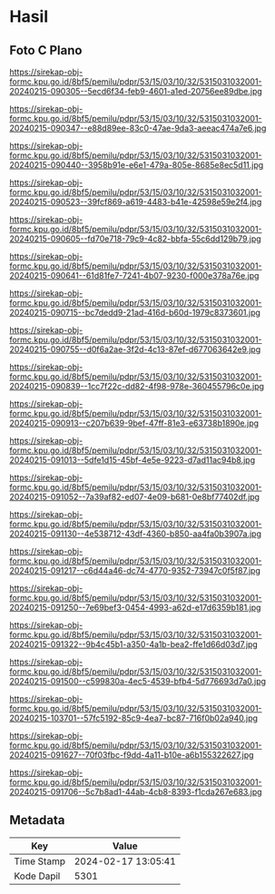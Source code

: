 # Hasil

## Foto C Plano

https://sirekap-obj-formc.kpu.go.id/8bf5/pemilu/pdpr/53/15/03/10/32/5315031032001-20240215-090305--5ecd6f34-feb9-4601-a1ed-20756ee89dbe.jpg

https://sirekap-obj-formc.kpu.go.id/8bf5/pemilu/pdpr/53/15/03/10/32/5315031032001-20240215-090347--e88d89ee-83c0-47ae-9da3-aeeac474a7e6.jpg

https://sirekap-obj-formc.kpu.go.id/8bf5/pemilu/pdpr/53/15/03/10/32/5315031032001-20240215-090440--3958b91e-e6e1-479a-805e-8685e8ec5d11.jpg

https://sirekap-obj-formc.kpu.go.id/8bf5/pemilu/pdpr/53/15/03/10/32/5315031032001-20240215-090523--39fcf869-a619-4483-b41e-42598e59e2f4.jpg

https://sirekap-obj-formc.kpu.go.id/8bf5/pemilu/pdpr/53/15/03/10/32/5315031032001-20240215-090605--fd70e718-79c9-4c82-bbfa-55c6dd129b79.jpg

https://sirekap-obj-formc.kpu.go.id/8bf5/pemilu/pdpr/53/15/03/10/32/5315031032001-20240215-090641--61d81fe7-7241-4b07-9230-f000e378a76e.jpg

https://sirekap-obj-formc.kpu.go.id/8bf5/pemilu/pdpr/53/15/03/10/32/5315031032001-20240215-090715--bc7dedd9-21ad-416d-b60d-1979c8373601.jpg

https://sirekap-obj-formc.kpu.go.id/8bf5/pemilu/pdpr/53/15/03/10/32/5315031032001-20240215-090755--d0f6a2ae-3f2d-4c13-87ef-d677063642e9.jpg

https://sirekap-obj-formc.kpu.go.id/8bf5/pemilu/pdpr/53/15/03/10/32/5315031032001-20240215-090839--1cc7f22c-dd82-4f98-978e-360455796c0e.jpg

https://sirekap-obj-formc.kpu.go.id/8bf5/pemilu/pdpr/53/15/03/10/32/5315031032001-20240215-090913--c207b639-9bef-47ff-81e3-e63738b1890e.jpg

https://sirekap-obj-formc.kpu.go.id/8bf5/pemilu/pdpr/53/15/03/10/32/5315031032001-20240215-091013--5dfe1d15-45bf-4e5e-9223-d7ad11ac94b8.jpg

https://sirekap-obj-formc.kpu.go.id/8bf5/pemilu/pdpr/53/15/03/10/32/5315031032001-20240215-091052--7a39af82-ed07-4e09-b681-0e8bf77402df.jpg

https://sirekap-obj-formc.kpu.go.id/8bf5/pemilu/pdpr/53/15/03/10/32/5315031032001-20240215-091130--4e538712-43df-4360-b850-aa4fa0b3907a.jpg

https://sirekap-obj-formc.kpu.go.id/8bf5/pemilu/pdpr/53/15/03/10/32/5315031032001-20240215-091217--c6d44a46-dc74-4770-9352-73947c0f5f87.jpg

https://sirekap-obj-formc.kpu.go.id/8bf5/pemilu/pdpr/53/15/03/10/32/5315031032001-20240215-091250--7e69bef3-0454-4993-a62d-e17d6359b181.jpg

https://sirekap-obj-formc.kpu.go.id/8bf5/pemilu/pdpr/53/15/03/10/32/5315031032001-20240215-091322--9b4c45b1-a350-4a1b-bea2-ffe1d66d03d7.jpg

https://sirekap-obj-formc.kpu.go.id/8bf5/pemilu/pdpr/53/15/03/10/32/5315031032001-20240215-091500--c599830a-4ec5-4539-bfb4-5d776693d7a0.jpg

https://sirekap-obj-formc.kpu.go.id/8bf5/pemilu/pdpr/53/15/03/10/32/5315031032001-20240215-103701--57fc5192-85c9-4ea7-bc87-716f0b02a940.jpg

https://sirekap-obj-formc.kpu.go.id/8bf5/pemilu/pdpr/53/15/03/10/32/5315031032001-20240215-091627--70f03fbc-f9dd-4a11-b10e-a6b155322627.jpg

https://sirekap-obj-formc.kpu.go.id/8bf5/pemilu/pdpr/53/15/03/10/32/5315031032001-20240215-091706--5c7b8ad1-44ab-4cb8-8393-f1cda267e683.jpg


## Metadata

| Key        | Value               |
| ---------- | ------------------- |
| Time Stamp | 2024-02-17 13:05:41 |
| Kode Dapil | 5301                |



